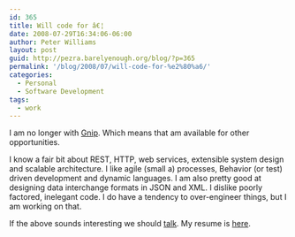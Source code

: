 ```yaml
---
id: 365
title: Will code for â€¦
date: 2008-07-29T16:34:06-06:00
author: Peter Williams
layout: post
guid: http://pezra.barelyenough.org/blog/?p=365
permalink: '/blog/2008/07/will-code-for-%e2%80%a6/'
categories:
  - Personal
  - Software Development
tags:
  - work
---
```

I am no longer with [Gnip](http://gnipcentral.com). Which means that am available for other opportunities.

I know a fair bit about REST, HTTP, web services, extensible system design and scalable architecture. I like agile (small a) processes, Behavior (or test) driven development and dynamic languages. I am also pretty good at designing data interchange formats in JSON and XML. I dislike poorly factored, inelegant code. I do have a tendency to over-engineer things, but I am working on that.

If the above sounds interesting we should [talk](/blog/peter-williams#contact-info). My resume is [here](/blog/resume/).